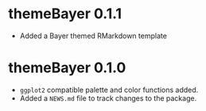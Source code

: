 # themeBayer 0.1.1

* Added a Bayer themed RMarkdown template

# themeBayer 0.1.0

* `ggplot2` compatible palette and color functions added.
* Added a `NEWS.md` file to track changes to the package.
